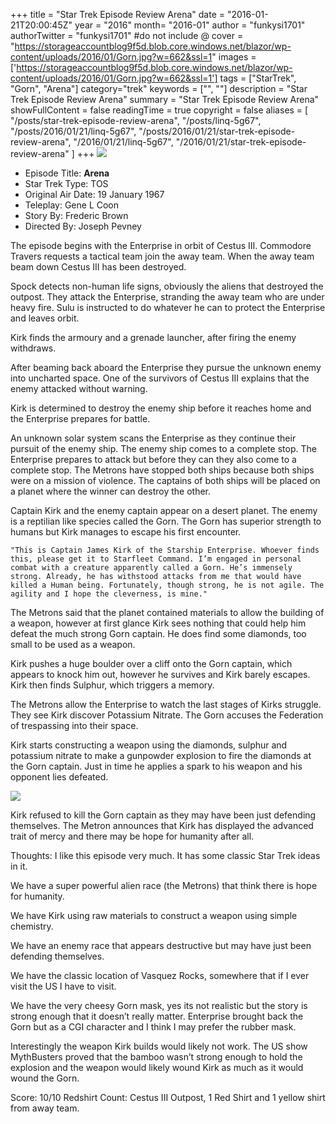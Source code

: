 +++
title = "Star Trek Episode Review Arena"
date = "2016-01-21T20:00:45Z"
year = "2016"
month= "2016-01"
author = "funkysi1701"
authorTwitter = "funkysi1701" #do not include @
cover = "https://storageaccountblog9f5d.blob.core.windows.net/blazor/wp-content/uploads/2016/01/Gorn.jpg?w=662&ssl=1"
images = ['https://storageaccountblog9f5d.blob.core.windows.net/blazor/wp-content/uploads/2016/01/Gorn.jpg?w=662&ssl=1']
tags = ["StarTrek", "Gorn", "Arena"]
category="trek"
keywords = ["", ""]
description =  "Star Trek Episode Review Arena"
summary = "Star Trek Episode Review Arena"
showFullContent = false
readingTime = true
copyright = false
aliases = [
    "/posts/star-trek-episode-review-arena",
    "/posts/linq-5g67",
    "/posts/2016/01/21/linq-5g67",
    "/posts/2016/01/21/star-trek-episode-review-arena",
    "/2016/01/21/linq-5g67",
    "/2016/01/21/star-trek-episode-review-arena"
]
+++
![](https://storageaccountblog9f5d.blob.core.windows.net/blazor/wp-content/uploads/2016/01/Gorn.jpg?w=662&ssl=1)

- Episode Title: **Arena**
- Star Trek Type: TOS
- Original Air Date: 19 January 1967
- Teleplay: Gene L Coon
- Story By: Frederic Brown
- Directed By: Joseph Pevney

The episode begins with the Enterprise in orbit of Cestus III. Commodore Travers requests a tactical team join the away team. When the away team beam down Cestus III has been destroyed.

Spock detects non-human life signs, obviously the aliens that destroyed the outpost. They attack the Enterprise, stranding the away team who are under heavy fire. Sulu is instructed to do whatever he can to protect the Enterprise and leaves orbit.

Kirk finds the armoury and a grenade launcher, after firing the enemy withdraws.

After beaming back aboard the Enterprise they pursue the unknown enemy into uncharted space. One of the survivors of Cestus III explains that the enemy attacked without warning.

Kirk is determined to destroy the enemy ship before it reaches home and the Enterprise prepares for battle.

An unknown solar system scans the Enterprise as they continue their pursuit of the enemy ship. The enemy ship comes to a complete stop. The Enterprise prepares to attack but before they can they also come to a complete stop. The Metrons have stopped both ships because both ships were on a mission of violence. The captains of both ships will be placed on a planet where the winner can destroy the other.

Captain Kirk and the enemy captain appear on a desert planet. The enemy is a reptilian like species called the Gorn. The Gorn has superior strength to humans but Kirk manages to escape his first encounter.

```
"This is Captain James Kirk of the Starship Enterprise. Whoever finds this, please get it to Starfleet Command. I’m engaged in personal combat with a creature apparently called a Gorn. He’s immensely strong. Already, he has withstood attacks from me that would have killed a Human being. Fortunately, though strong, he is not agile. The agility and I hope the cleverness, is mine."
```

The Metrons said that the planet contained materials to allow the building of a weapon, however at first glance Kirk sees nothing that could help him defeat the much strong Gorn captain. He does find some diamonds, too small to be used as a weapon.

Kirk pushes a huge boulder over a cliff onto the Gorn captain, which appears to knock him out, however he survives and Kirk barely escapes. Kirk then finds Sulphur, which triggers a memory.

The Metrons allow the Enterprise to watch the last stages of Kirks struggle. They see Kirk discover Potassium Nitrate. The Gorn accuses the Federation of trespassing into their space.

Kirk starts constructing a weapon using the diamonds, sulphur and potassium nitrate to make a gunpowder explosion to fire the diamonds at the Gorn captain. Just in time he applies a spark to his weapon and his opponent lies defeated.

![](https://storageaccountblog9f5d.blob.core.windows.net/blazor/wp-content/uploads/2016/01/Gorn_Kirk_cannon.jpg?resize=300%2C225&ssl=1)

Kirk refused to kill the Gorn captain as they may have been just defending themselves. The Metron announces that Kirk has displayed the advanced trait of mercy and there may be hope for humanity after all.

Thoughts: I like this episode very much. It has some classic Star Trek ideas in it.

We have a super powerful alien race (the Metrons) that think there is hope for humanity.

We have Kirk using raw materials to construct a weapon using simple chemistry.

We have an enemy race that appears destructive but may have just been defending themselves.

We have the classic location of Vasquez Rocks, somewhere that if I ever visit the US I have to visit.

We have the very cheesy Gorn mask, yes its not realistic but the story is strong enough that it doesn’t really matter. Enterprise brought back the Gorn but as a CGI character and I think I may prefer the rubber mask.

Interestingly the weapon Kirk builds would likely not work. The US show MythBusters proved that the bamboo wasn’t strong enough to hold the explosion and the weapon would likely wound Kirk as much as it would wound the Gorn.

Score: 10/10
Redshirt Count: Cestus III Outpost, 1 Red Shirt and 1 yellow shirt from away team.